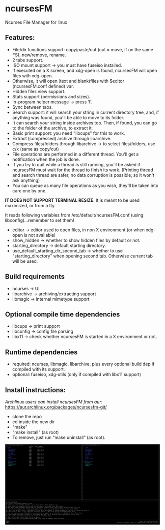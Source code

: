 # ncursesFM
Ncurses File Manager for linux

## Features:

* File/dir functions support: copy/paste/cut (cut = move, if on the same FS), new/remove, rename.
* 2 tabs support.
* ISO mount support -> you must have fuseiso installed.
* If executed on a X screen, and xdg-open is found, ncursesFM will open files with xdg-open.
* Otherwise, it will open (text and blank)files with $editor (ncursesFM.conf defined) var.
* Hidden files view support.
* Stats support (permissions and sizes).
* In-program helper message -> press 'l'.
* Sync between tabs.
* Search support: it will search your string in current directory tree, and, if anything was found, you'll be able to move to its folder.
* It can search your string inside archives too. Then, if found, you can go to the folder of the archive, to extract it.
* Basic print support: you need "libcups" for this to work.
* Extract (compressed) archive through libarchive.
* Compress files/folders through libarchive -> to select files/folders, use c/x (same as copy/cut)
* File operations are performed in a different thread. You'll get a notification when the job is done.
* If you try to quit while a thread is still running, you'll be asked if ncursesFM must wait for the thread to finish its work. (Printing thread and search thread are safer, no data corruption is possible; so it won't ask anything)
* You can queue as many file operations as you wish, they'll be taken into care one by one.

**IT DOES NOT SUPPORT TERMINAL RESIZE**. It is meant to be used maximized, or from a tty.

It reads following variables from /etc/default/ncursesFM.conf (using libconfig)...remember to set them!
* editor -> editor used to open files, in non X environment (or when xdg-open is not available)
* show_hidden -> whether to show hidden files by default or not.
* starting_directory -> default starting directory.
* use_default_starting_dir_second_tab -> whether to use "starting_directory" when opening second tab. Otherwise current tab will be used.

## Build requirements

* ncurses    -> UI
* libarchive -> archiving/extracting support
* libmagic   -> internal mimetype support

## Optional compile time dependencies

* libcups -> print support
* libconfig  -> config file parsing
* libx11  -> check whether ncursesFM is started in a X environment or not.

## Runtime dependencies

* required: ncurses, libmagic, libarchive, plus every optional build dep if compiled with its support.
* optional: fuseiso, xdg-utils (only if compiled with libx11 support)

## Install instructions:

*Archlinux users can install ncursesFM from aur*: https://aur.archlinux.org/packages/ncursesfm-git/

* clone the repo
* cd inside the new dir
* "make"
* "make install" (as root)
* To remove, just run "make uninstall" (as root).

![Alt text](ncursesfm.png?raw=true)